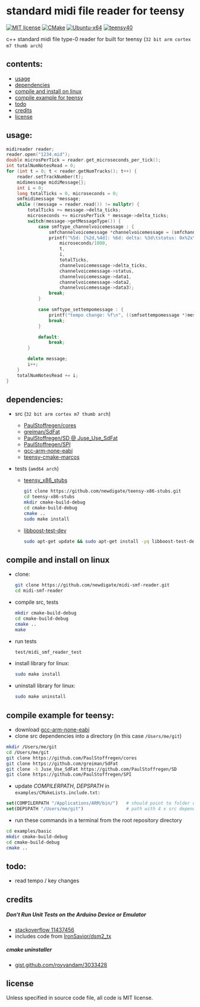 # standard midi file reader for teensy
[![MIT license](https://img.shields.io/badge/License-MIT-blue.svg)](LICENSE)
[![CMake](https://img.shields.io/badge/project-CMake-brightgreen.svg?label=built%20with&colorA=555555&colorB=8a8fff&logo=)](CMakelists.txt)
[![Ubuntu-x64](https://github.com/newdigate/midi-smf-reader/workflows/Ubuntu-x64/badge.svg)](https://github.com/newdigate/midi-smf-reader/actions?query=workflow%3AUbuntu-x64)
[![teensy40](https://github.com/newdigate/midi-smf-reader/workflows/teensy40/badge.svg)](https://github.com/newdigate/midi-smf-reader/actions?query=workflow%3Ateensy40)

c++ standard midi file type-0 reader for built for teensy (`32 bit arm cortex m7 thumb arch`)  

## contents:
* [usage](#usage)
* [dependencies](#dependencies)
* [compile and install on linux](#compile-and-install-on-linux)
* [compile example for teensy](#compile-example-for-teensy)
* [todo](#todo)
* [credits](#credits)
* [license](#license)
  
## usage:
``` c++
midireader reader;
reader.open("1234.mid");
double microsPerTick = reader.get_microseconds_per_tick();
int totalNumNotesRead = 0;
for (int t = 0; t < reader.getNumTracks(); t++) {
    reader.setTrackNumber(t);
    midimessage midiMessage{};
    int i = 0;
    long totalTicks = 0, microseconds = 0;
    smfmidimessage *message;
    while ((message = reader.read()) != nullptr) {
        totalTicks += message->delta_ticks;
        microseconds += microsPerTick * message->delta_ticks;
        switch(message->getMessageType()) {
            case smftype_channelvoicemessage : {
                smfchannelvoicemessage *channelvoicemessage = (smfchannelvoicemessage *)message;
                printf("%5d: [%2d,%4d]: %6d: delta: %3d\tstatus: 0x%2x\tdata1: %3d\tdata2: %3d\tdata3: %2d\t\n",
                    microseconds/1000,
                    t,
                    i,
                    totalTicks,
                    channelvoicemessage->delta_ticks,
                    channelvoicemessage->status,
                    channelvoicemessage->data1,
                    channelvoicemessage->data2,
                    channelvoicemessage->data3);
                break; 
            }

            case smftype_settempomessage : {
                printf("tempo change: %f\n", ((smfsettempomessage *)message)->getTempo());
                break;
            }

            default: 
                break;
        }

        delete message;
        i++;
    }
    totalNumNotesRead += i;
}
```

## dependencies:
* src (`32 bit arm cortex m7 thumb arch`)  
  * [PaulStoffregen/cores](https://github.com/PaulStoffregen/cores)
  * [greiman/SdFat](https://github.com/greiman/SdFat)
  * [PaulStoffregen/SD @ Juse_Use_SdFat](https://github.com/PaulStoffregen/SD)
  * [PaulStoffregen/SPI](https://github.com/PaulStoffregen/SPI)
  * [gcc-arm-none-eabi](https://developer.arm.com/tools-and-software/open-source-software/developer-tools/gnu-toolchain/gnu-rm/downloads)
  * [teensy-cmake-marcos](https://github.com/newdigate/teensy-cmake-marcos)
  
* tests (`amd64 arch`)
  * [teensy_x86_stubs](https://github.com/newdigate/teensy-x86-stubs)
    ``` sh
    git clone https://github.com/newdigate/teensy-x86-stubs.git
    cd teensy-x86-stubs
    mkdir cmake-build-debug
    cd cmake-build-debug
    cmake ..
    sudo make install
    ```
  * [libboost-test-dev](https://www.boost.org/doc/libs/1_63_0/libs/test/doc/html/index.html)
    ``` sh
    sudo apt-get update && sudo apt-get install -yq libboost-test-dev
    ```
## compile and install on linux      
* clone:
  ``` sh
  git clone https://github.com/newdigate/midi-smf-reader.git
  cd midi-smf-reader
  ```
* compile src, tests
  ``` sh
  mkdir cmake-build-debug
  cd cmake-build-debug
  cmake ..
  make
  ```
* run tests
  ``` sh
  test/midi_smf_reader_test
  ```
* install library for linux: 
  ``` sh
  sudo make install
  ```
* uninstall library for linux: 
  ``` sh
  sudo make uninstall
  ```
  
## compile example for teensy:
* download [gcc-arm-none-eabi](https://developer.arm.com/tools-and-software/open-source-software/developer-tools/gnu-toolchain/gnu-rm/downloads)
* clone src dependencies into a directory (in this case `/Users/me/git`)
``` sh
mkdir /Users/me/git
cd /Users/me/git
git clone https://github.com/PaulStoffregen/cores
git clone https://github.com/greiman/SdFat
git clone -b Juse_Use_SdFat https://github.com/PaulStoffregen/SD
git clone https://github.com/PaulStoffregen/SPI
```

* update *COMPILERPATH*, *DEPSPATH* in `examples/CMakeLists.include.txt:`
``` cmake
set(COMPILERPATH "/Applications/ARM/bin/")   # should point to folder with GCC-ARM-NONE-EABI executables
set(DEPSPATH "/Users/me/git")                # path with 4 x src dependencies 
```

* run these commands in a terminal from the root repository directory
``` sh
cd examples/basic
mkdir cmake-build-debug
cd cmake-build-debug
cmake .. 
```

## todo:
* read tempo / key changes

## credits
##### Don't Run Unit Tests on the Arduino Device or Emulator
* [stackoverflow 11437456](https://stackoverflow.com/a/11437456)
* includes code from [IronSavior/dsm2_tx](https://github.com/IronSavior/dsm2_tx)

##### cmake uninstaller
*  [gist.github.com/royvandam/3033428](https://gist.github.com/royvandam/3033428)

## license
Unless specified in source code file, all code is MIT license.
